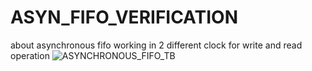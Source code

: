 # ASYN_FIFO_VERIFICATION
about asynchronous fifo working in 2 different clock for write and read operation 
![ASYNCHRONOUS_FIFO_TB](https://github.com/user-attachments/assets/66e88bac-0461-4a1a-9e8c-25db0e49f8e3)
